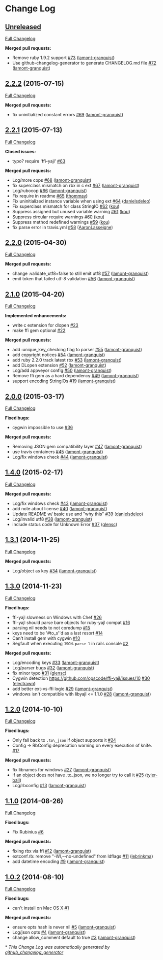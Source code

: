 # Change Log

## [Unreleased](https://github.com/chef/ffi-yajl/tree/HEAD)

[Full Changelog](https://github.com/chef/ffi-yajl/compare/2.2.2...HEAD)

**Merged pull requests:**

- Remove ruby 1.9.2 support [\#73](https://github.com/chef/ffi-yajl/pull/73) ([lamont-granquist](https://github.com/lamont-granquist))
- Use github-changelog-generator to generate CHANGELOG.md file [\#72](https://github.com/chef/ffi-yajl/pull/72) ([lamont-granquist](https://github.com/lamont-granquist))

## [2.2.2](https://github.com/chef/ffi-yajl/tree/2.2.2) (2015-07-15)
[Full Changelog](https://github.com/chef/ffi-yajl/compare/2.2.1...2.2.2)

**Merged pull requests:**

- fix uninitialized constant errors [\#69](https://github.com/chef/ffi-yajl/pull/69) ([lamont-granquist](https://github.com/lamont-granquist))

## [2.2.1](https://github.com/chef/ffi-yajl/tree/2.2.1) (2015-07-13)
[Full Changelog](https://github.com/chef/ffi-yajl/compare/2.2.0...2.2.1)

**Closed issues:**

- typo? require 'ffi-yajl' [\#63](https://github.com/chef/ffi-yajl/issues/63)

**Merged pull requests:**

- Lcg/more cops [\#68](https://github.com/chef/ffi-yajl/pull/68) ([lamont-granquist](https://github.com/lamont-granquist))
- fix superclass mismatch on rbx in c ext [\#67](https://github.com/chef/ffi-yajl/pull/67) ([lamont-granquist](https://github.com/lamont-granquist))
- Lcg/rubocop [\#66](https://github.com/chef/ffi-yajl/pull/66) ([lamont-granquist](https://github.com/lamont-granquist))
- Fix require in readme [\#65](https://github.com/chef/ffi-yajl/pull/65) ([thommay](https://github.com/thommay))
- Fix uninitialized instance variable when using ext [\#64](https://github.com/chef/ffi-yajl/pull/64) ([danielsdeleo](https://github.com/danielsdeleo))
- Fix superclass mismatch for class StringIO [\#62](https://github.com/chef/ffi-yajl/pull/62) ([kou](https://github.com/kou))
- Suppress assigned but unused variable warning [\#61](https://github.com/chef/ffi-yajl/pull/61) ([kou](https://github.com/kou))
- Suppress circular require warnings [\#60](https://github.com/chef/ffi-yajl/pull/60) ([kou](https://github.com/kou))
- Suppress method redefined warnings [\#59](https://github.com/chef/ffi-yajl/pull/59) ([kou](https://github.com/kou))
- fix parse error in travis.yml [\#58](https://github.com/chef/ffi-yajl/pull/58) ([AaronLasseigne](https://github.com/AaronLasseigne))

## [2.2.0](https://github.com/chef/ffi-yajl/tree/2.2.0) (2015-04-30)
[Full Changelog](https://github.com/chef/ffi-yajl/compare/2.1.0...2.2.0)

**Merged pull requests:**

- change :validate\_utf8=false to still emit utf8 [\#57](https://github.com/chef/ffi-yajl/pull/57) ([lamont-granquist](https://github.com/lamont-granquist))
- emit token that failed utf-8 validation [\#56](https://github.com/chef/ffi-yajl/pull/56) ([lamont-granquist](https://github.com/lamont-granquist))

## [2.1.0](https://github.com/chef/ffi-yajl/tree/2.1.0) (2015-04-20)
[Full Changelog](https://github.com/chef/ffi-yajl/compare/2.0.0...2.1.0)

**Implemented enhancements:**

- write c extension for dlopen [\#23](https://github.com/chef/ffi-yajl/issues/23)
- make ffi gem optional [\#22](https://github.com/chef/ffi-yajl/issues/22)

**Merged pull requests:**

- add :unique\_key\_checking flag to parser [\#55](https://github.com/chef/ffi-yajl/pull/55) ([lamont-granquist](https://github.com/lamont-granquist))
- add copyright notices [\#54](https://github.com/chef/ffi-yajl/pull/54) ([lamont-granquist](https://github.com/lamont-granquist))
- add ruby 2.2.0 track latest rbx [\#53](https://github.com/chef/ffi-yajl/pull/53) ([lamont-granquist](https://github.com/lamont-granquist))
- add DLopen extension [\#52](https://github.com/chef/ffi-yajl/pull/52) ([lamont-granquist](https://github.com/lamont-granquist))
- Lcg/add appveyor config [\#50](https://github.com/chef/ffi-yajl/pull/50) ([lamont-granquist](https://github.com/lamont-granquist))
- Remove ffi gem as a hard dependency [\#49](https://github.com/chef/ffi-yajl/pull/49) ([lamont-granquist](https://github.com/lamont-granquist))
- support encoding StringIOs [\#19](https://github.com/chef/ffi-yajl/pull/19) ([lamont-granquist](https://github.com/lamont-granquist))

## [2.0.0](https://github.com/chef/ffi-yajl/tree/2.0.0) (2015-03-17)
[Full Changelog](https://github.com/chef/ffi-yajl/compare/1.4.0...2.0.0)

**Fixed bugs:**

- cygwin impossible to use [\#36](https://github.com/chef/ffi-yajl/issues/36)

**Merged pull requests:**

- Removing JSON gem compatibility layer [\#47](https://github.com/chef/ffi-yajl/pull/47) ([lamont-granquist](https://github.com/lamont-granquist))
- use travis containers [\#45](https://github.com/chef/ffi-yajl/pull/45) ([lamont-granquist](https://github.com/lamont-granquist))
- Lcg/fix windows check [\#44](https://github.com/chef/ffi-yajl/pull/44) ([lamont-granquist](https://github.com/lamont-granquist))

## [1.4.0](https://github.com/chef/ffi-yajl/tree/1.4.0) (2015-02-17)
[Full Changelog](https://github.com/chef/ffi-yajl/compare/1.3.1...1.4.0)

**Merged pull requests:**

- Lcg/fix windows check [\#43](https://github.com/chef/ffi-yajl/pull/43) ([lamont-granquist](https://github.com/lamont-granquist))
- add note about license [\#40](https://github.com/chef/ffi-yajl/pull/40) ([lamont-granquist](https://github.com/lamont-granquist))
- Update README w/ basic use and "why this" [\#39](https://github.com/chef/ffi-yajl/pull/39) ([danielsdeleo](https://github.com/danielsdeleo))
- Lcg/invalid utf8 [\#38](https://github.com/chef/ffi-yajl/pull/38) ([lamont-granquist](https://github.com/lamont-granquist))
- include status code for Unknown Error [\#37](https://github.com/chef/ffi-yajl/pull/37) ([glensc](https://github.com/glensc))

## [1.3.1](https://github.com/chef/ffi-yajl/tree/1.3.1) (2014-11-25)
[Full Changelog](https://github.com/chef/ffi-yajl/compare/1.3.0...1.3.1)

**Merged pull requests:**

- Lcg/object as key [\#34](https://github.com/chef/ffi-yajl/pull/34) ([lamont-granquist](https://github.com/lamont-granquist))

## [1.3.0](https://github.com/chef/ffi-yajl/tree/1.3.0) (2014-11-23)
[Full Changelog](https://github.com/chef/ffi-yajl/compare/1.2.0...1.3.0)

**Fixed bugs:**

- ffi-yajl slowness on Windows with Chef [\#26](https://github.com/chef/ffi-yajl/issues/26)
- ffi-yajl should parse bare objects for ruby-yajl compat [\#16](https://github.com/chef/ffi-yajl/issues/16)
- parsing nil needs to not coredump [\#15](https://github.com/chef/ffi-yajl/issues/15)
- keys need to be '\#to\_s''d as a last resort [\#14](https://github.com/chef/ffi-yajl/issues/14)
- Can't install gem with cygwin  [\#10](https://github.com/chef/ffi-yajl/issues/10)
- Segfault when executing `JSON.parse 1` in rails console [\#2](https://github.com/chef/ffi-yajl/issues/2)

**Merged pull requests:**

- Lcg/encoding keys [\#33](https://github.com/chef/ffi-yajl/pull/33) ([lamont-granquist](https://github.com/lamont-granquist))
- Lcg/parser bugs [\#32](https://github.com/chef/ffi-yajl/pull/32) ([lamont-granquist](https://github.com/lamont-granquist))
- fix minor typo [\#31](https://github.com/chef/ffi-yajl/pull/31) ([glensc](https://github.com/glensc))
- Cygwin detection https://github.com/opscode/ffi-yajl/issues/10 [\#30](https://github.com/chef/ffi-yajl/pull/30) ([electrawn](https://github.com/electrawn))
- add better ext-vs-ffi logic [\#29](https://github.com/chef/ffi-yajl/pull/29) ([lamont-granquist](https://github.com/lamont-granquist))
- windows isn't compatible with libyajl \<= 1.1.0 [\#28](https://github.com/chef/ffi-yajl/pull/28) ([lamont-granquist](https://github.com/lamont-granquist))

## [1.2.0](https://github.com/chef/ffi-yajl/tree/1.2.0) (2014-10-10)
[Full Changelog](https://github.com/chef/ffi-yajl/compare/1.1.0...1.2.0)

**Fixed bugs:**

- Only fall back to `.to\_json` if object supports it [\#24](https://github.com/chef/ffi-yajl/issues/24)
- Config -\> RbConfig deprecation warning on every execution of knife. [\#17](https://github.com/chef/ffi-yajl/issues/17)

**Merged pull requests:**

- fix libnames for windows [\#27](https://github.com/chef/ffi-yajl/pull/27) ([lamont-granquist](https://github.com/lamont-granquist))
- If an object does not have .to\_json, we no longer try to call it [\#25](https://github.com/chef/ffi-yajl/pull/25) ([tyler-ball](https://github.com/tyler-ball))
- Lcg/rbconfig [\#13](https://github.com/chef/ffi-yajl/pull/13) ([lamont-granquist](https://github.com/lamont-granquist))

## [1.1.0](https://github.com/chef/ffi-yajl/tree/1.1.0) (2014-08-26)
[Full Changelog](https://github.com/chef/ffi-yajl/compare/1.0.2...1.1.0)

**Fixed bugs:**

- Fix Rubinius [\#6](https://github.com/chef/ffi-yajl/issues/6)

**Merged pull requests:**

- fixing rbx via ffi [\#12](https://github.com/chef/ffi-yajl/pull/12) ([lamont-granquist](https://github.com/lamont-granquist))
- extconf.rb: remove "-Wl,--no-undefined" from ldflags [\#11](https://github.com/chef/ffi-yajl/pull/11) ([lebrinkma](https://github.com/lebrinkma))
- add datetime encoding [\#9](https://github.com/chef/ffi-yajl/pull/9) ([lamont-granquist](https://github.com/lamont-granquist))

## [1.0.2](https://github.com/chef/ffi-yajl/tree/1.0.2) (2014-08-10)
[Full Changelog](https://github.com/chef/ffi-yajl/compare/1.0.1...1.0.2)

**Fixed bugs:**

- can't install on Mac OS X [\#1](https://github.com/chef/ffi-yajl/issues/1)

**Merged pull requests:**

- ensure opts hash is never nil [\#5](https://github.com/chef/ffi-yajl/pull/5) ([lamont-granquist](https://github.com/lamont-granquist))
- Lcg/json opts [\#4](https://github.com/chef/ffi-yajl/pull/4) ([lamont-granquist](https://github.com/lamont-granquist))
- change allow\_comment default to true [\#3](https://github.com/chef/ffi-yajl/pull/3) ([lamont-granquist](https://github.com/lamont-granquist))



\* *This Change Log was automatically generated by [github_changelog_generator](https://github.com/skywinder/Github-Changelog-Generator)*